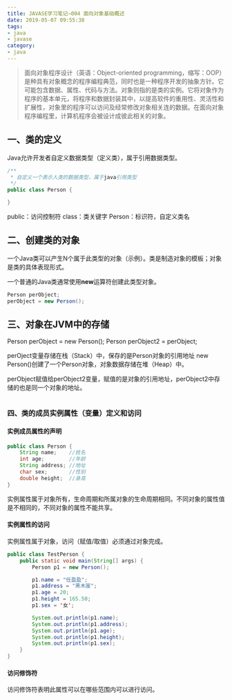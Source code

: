 ```yaml
---
title: JAVASE学习笔记—004 面向对象基础概述
date: 2019-05-07 09:55:38
tags:
- java
- javase
category:
- java
---
```


> 面向对象程序设计（英语：Object-oriented programming，缩写：OOP）是种具有对象概念的程序编程典范，同时也是一种程序开发的抽象方针。它可能包含数据、属性、代码与方法。对象则指的是类的实例。它将对象作为程序的基本单元，将程序和数据封装其中，以提高软件的重用性、灵活性和扩展性，对象里的程序可以访问及经常修改对象相关连的数据。在面向对象程序编程里，计算机程序会被设计成彼此相关的对象。

## 一、类的定义

Java允许开发者自定义数据类型（定义类），属于引用数据类型。

``` java
/**
 * 自定义一个表示人类的数据类型，属于java引用类型
 */
public class Person {

}
```

public：访问控制符
class：类关键字
Person：标识符，自定义类名

## 二、创建类的对象

一个Java类可以产生N个属于此类型的对象（示例）。类是制造对象的模板；对象是类的具体表现形式。

一个普通的Java类通常使用**new**运算符创建此类型对象。

``` java
Person perObject;
perObject = new Person();
```

## 三、对象在JVM中的存储
Person perObject = new Person();
Person perObject2 = perObject;

perOject变量存储在栈（Stack）中，保存的是Person对象的引用地址
new Person()创建了一个Person对象，对象数据存储在堆（Heap）中。

perObject赋值给perObject2变量，赋值的是对象的引用地址，perObject2中存储的也是同一个对象的地址。

![]()

### 四、类的成员实例属性（变量）定义和访问

#### 实例成员属性的声明
``` java
public class Person {
    String name;    //姓名
    int age;        //年龄
    String address; //地址
    char sex;       //性别
    double height;  //身高
}
```

实例属性属于对象所有，生命周期和所属对象的生命周期相同。不同对象的属性值是不相同的，不同对象的属性不能共享。


#### 实例属性的访问

实例属性属于对象，访问（赋值/取值）必须通过对象完成。

``` java
public class TestPerson {
    public static void main(String[] args) {
        Person p1 = new Person();

        p1.name = "任盈盈";
        p1.address = "黑木崖";
        p1.age = 20;
        p1.height = 165.50;
        p1.sex = '女';

        System.out.println(p1.name);
        System.out.println(p1.address);
        System.out.println(p1.age);
        System.out.println(p1.height);
        System.out.println(p1.sex);
    }
}
```

#### 访问修饰符

访问修饰符表明此属性可以在哪些范围内可以进行访问。

